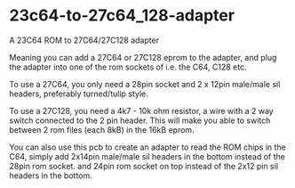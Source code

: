 # 23c64-to-27c64_128-adapter
A 23C64 ROM to 27C64/27C128 adapter

Meaning you can add a 27C64 or 27C128 eprom to the adapter, and plug the adapter into one of the rom sockets of i.e. the C64, C128 etc.

To use a 27C64, you only need a 28pin socket and 2 x 12pin male/male sil headers, preferably turned/tulip style.

To use a 27C128, you need a 4k7 - 10k ohm resistor, a wire with a 2 way switch connected to the 2 pin header. This will make you able to switch between 2 rom files (each 8kB) in the 16kB eprom.

You can also use this pcb to create an adapter to read the ROM chips in the C64, simply add 2x14pin male/male sil headers in the bottom instead of the 28pin rom socket. and 24pin rom socket on top instead of the 2x12 pin sil headers in the bottom.
